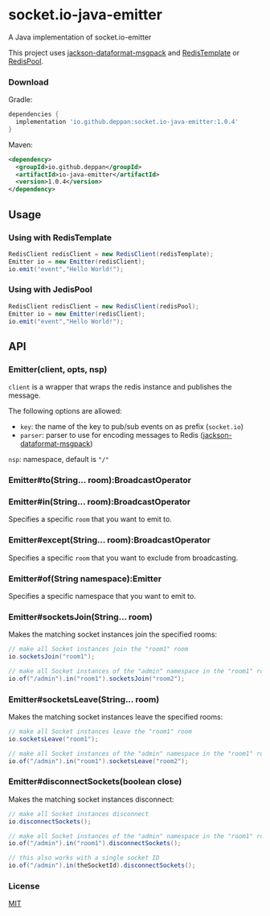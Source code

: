 socket.io-java-emitter
======================


A Java implementation of socket.io-emitter

This project uses [jackson-dataformat-msgpack][mspack-java] and [RedisTemplate]() or [RedisPool]().

### Download

Gradle:
```gradle
dependencies {
  implementation 'io.github.deppan:socket.io-java-emitter:1.0.4'
}
```

Maven:
```xml
<dependency>
  <groupId>io.github.deppan</groupId>
  <artifactId>io-java-emitter</artifactId>
  <version>1.0.4</version>
</dependency>
```

## Usage

### Using with RedisTemplate

```java
RedisClient redisClient = new RedisClient(redisTemplate);
Emitter io = new Emitter(redisClient);
io.emit("event","Hello World!");
```

### Using with JedisPool

```java
RedisClient redisClient = new RedisClient(redisPool);
Emitter io = new Emitter(redisClient);
io.emit("event","Hello World!");
```

## API

### Emitter(client, opts, nsp)

`client` is a wrapper that wraps the redis instance and publishes the message.

The following options are allowed:

- `key`: the name of the key to pub/sub events on as prefix (`socket.io`)
- `parser`: parser to use for encoding messages to Redis ([jackson-dataformat-msgpack][mspack-java])

`nsp`: namespace, default is `"/"`

### Emitter#to(String... room):BroadcastOperator

### Emitter#in(String... room):BroadcastOperator

Specifies a specific `room` that you want to emit to.

### Emitter#except(String... room):BroadcastOperator

Specifies a specific `room` that you want to exclude from broadcasting.

### Emitter#of(String namespace):Emitter

Specifies a specific namespace that you want to emit to.

### Emitter#socketsJoin(String... room)

Makes the matching socket instances join the specified rooms:

```java
// make all Socket instances join the "room1" room
io.socketsJoin("room1");

// make all Socket instances of the "admin" namespace in the "room1" room join the "room2" room
io.of("/admin").in("room1").socketsJoin("room2");
```

### Emitter#socketsLeave(String... room)

Makes the matching socket instances leave the specified rooms:

```java
// make all Socket instances leave the "room1" room
io.socketsLeave("room1");

// make all Socket instances of the "admin" namespace in the "room1" room leave the "room2" room
io.of("/admin").in("room1").socketsLeave("room2");
```

### Emitter#disconnectSockets(boolean close)

Makes the matching socket instances disconnect:

```java
// make all Socket instances disconnect
io.disconnectSockets();

// make all Socket instances of the "admin" namespace in the "room1" room disconnect
io.of("/admin").in("room1").disconnectSockets();

// this also works with a single socket ID
io.of("/admin").in(theSocketId).disconnectSockets();
```

### License

[MIT][MIT]

[Redis]: http://redis.io/

[mspack-java]: https://github.com/msgpack/msgpack-java/blob/main/msgpack-jackson/README.md

[MIT]: http://www.opensource.org/licenses/mit-license.php